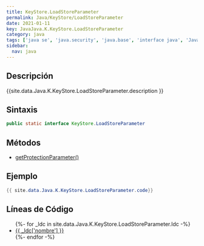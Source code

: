 ```yaml
---
title: KeyStore.LoadStoreParameter
permalink: Java/KeyStore/LoadStoreParameter
date: 2021-01-11
key: JavaJava.K.KeyStore.LoadStoreParameter
category: java
tags: ['java se', 'java.security', 'java.base', 'interface java', 'Java 1.5']
sidebar: 
  nav: java
---
```


## Descripción
{{site.data.Java.K.KeyStore.LoadStoreParameter.description }}

## Sintaxis
~~~java
public static interface KeyStore.LoadStoreParameter
~~~

## Métodos
* [getProtectionParameter()](/Java/KeyStore/LoadStoreParameter/getProtectionParameter)

## Ejemplo
~~~java
{{ site.data.Java.K.KeyStore.LoadStoreParameter.code}}
~~~

## Líneas de Código
<ul>
{%- for _ldc in site.data.Java.K.KeyStore.LoadStoreParameter.ldc -%}
   <li>
       <a href="{{_ldc['url'] }}">{{ _ldc['nombre'] }}</a>
   </li>
{%- endfor -%}
</ul>
